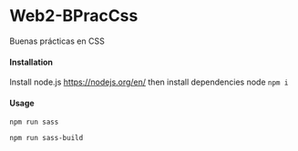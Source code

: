 # Web2-BPracCss
Buenas prácticas en CSS

#### Installation

Install node.js https://nodejs.org/en/ then install dependencies node
```npm i```

#### Usage
```npm run sass```

```npm run sass-build```
